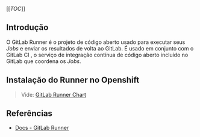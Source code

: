 [[_TOC_]]

## Introdução

O GitLab Runner é o projeto de código aberto usado para executar seus
_Jobs_ e enviar os resultados de volta ao GitLab. É usado em conjunto
com o GitLab CI , o serviço de integração contínua de código aberto
incluído no GitLab que coordena os _Jobs_.

## Instalação do Runner no Openshift

> Vide: [GitLab Runner Chart](https://git.capes.gov.br/cgs/DEVOPS/helm/chart-gitlab-runner)


## Referências
- [Docs - GitLab Runner](https://docs.gitlab.com/runner/)